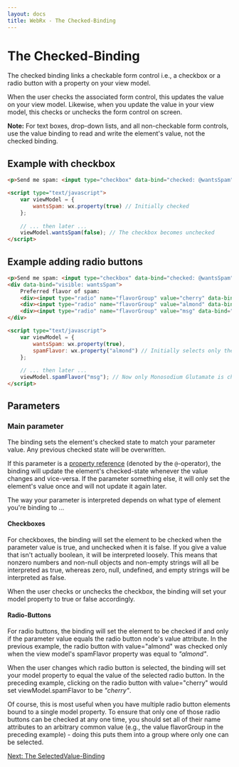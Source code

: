 ```yaml
---
layout: docs
title: WebRx - The Checked-Binding
---
```

# The Checked-Binding

The checked binding links a checkable form control i.e., a checkbox or a radio button with a property on your view model.

When the user checks the associated form control, this updates the value on your view model. 
Likewise, when you update the value in your view model, this checks or unchecks the form control on screen.

**Note:** For text boxes, drop-down lists, and all non-checkable form controls, use the value 
binding to read and write the element's value, not the checked binding.

## Example with checkbox

```html
<p>Send me spam: <input type="checkbox" data-bind="checked: @wantsSpam" /></p>
```
 
```html
<script type="text/javascript">
    var viewModel = {
        wantsSpam: wx.property(true) // Initially checked
    };
 
    // ... then later ...
    viewModel.wantsSpam(false); // The checkbox becomes unchecked
</script>
```

## Example adding radio buttons

```html
<p>Send me spam: <input type="checkbox" data-bind="checked: @wantsSpam" /></p>
<div data-bind="visible: wantsSpam">
    Preferred flavor of spam:
    <div><input type="radio" name="flavorGroup" value="cherry" data-bind="checked: spamFlavor" /> Cherry</div>
    <div><input type="radio" name="flavorGroup" value="almond" data-bind="checked: spamFlavor" /> Almond</div>
    <div><input type="radio" name="flavorGroup" value="msg" data-bind="checked: spamFlavor" /> Monosodium Glutamate</div>
</div>
```
 
```html
<script type="text/javascript">
    var viewModel = {
        wantsSpam: wx.property(true),
        spamFlavor: wx.property("almond") // Initially selects only the Almond radio button
    };
 
    // ... then later ...
    viewModel.spamFlavor("msg"); // Now only Monosodium Glutamate is checked
</script>
```

## Parameters

### Main parameter

The binding sets the element's checked state to match your parameter value. Any previous checked state will be overwritten. 

If this parameter is a [property reference](/docs/observable-properties.html#topic-propref) (denoted by the <code>@</code>-operator),
the binding will update the element's checked-state whenever the value changes and vice-versa.
If the parameter something else, it will only set the element's value once and will not update it again later.

The way your parameter is interpreted depends on what type of element you're binding to ...

#### Checkboxes

For checkboxes, the binding will set the element to be checked when the parameter value is true, 
and unchecked when it is false. If you give a value that isn't actually boolean, it will be interpreted loosely. 
This means that nonzero numbers and non-null objects and non-empty strings will all be interpreted as true, 
whereas zero, null, undefined, and empty strings will be interpreted as false.

When the user checks or unchecks the checkbox, the binding will set your model property to true or false accordingly.

#### Radio-Buttons

For radio buttons, the binding will set the element to be checked if and only if the parameter 
value equals the radio button node's value attribute. In the previous example, the radio button with 
value="almond" was checked only when the view model's spamFlavor property was equal to *"almond"*.

When the user changes which radio button is selected, the binding will set your model property to equal 
the value of the selected radio button. In the preceding example, clicking on the radio button 
with value="cherry" would set viewModel.spamFlavor to be *"cherry"*.

Of course, this is most useful when you have multiple radio button elements bound to a single model property.
To ensure that only one of those radio buttons can be checked at any one time, you should set all of 
their name attributes to an arbitrary common value (e.g., the value flavorGroup in the preceding example) - 
doing this puts them into a group where only one can be selected.

<a class="next-topic" href="/docs/selected-value-binding.html#start">Next: The SelectedValue-Binding</a>